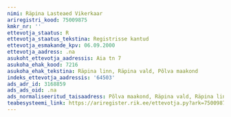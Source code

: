 ```yaml
---
nimi: Räpina Lasteaed Vikerkaar
ariregistri_kood: 75009875
kmkr_nr: ''
ettevotja_staatus: R
ettevotja_staatus_tekstina: Registrisse kantud
ettevotja_esmakande_kpv: 06.09.2000
ettevotja_aadress: .na
asukoht_ettevotja_aadressis: Aia tn 7
asukoha_ehak_kood: 7216
asukoha_ehak_tekstina: Räpina linn, Räpina vald, Põlva maakond
indeks_ettevotja_aadressis: '64503'
ads_adr_id: 3168859
ads_ads_oid: .na
ads_normaliseeritud_taisaadress: Põlva maakond, Räpina vald, Räpina linn, Aia tn 7
teabesysteemi_link: https://ariregister.rik.ee/ettevotja.py?ark=75009875&ref=rekvisiidid
---
```

